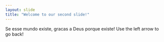 ```yaml
---
layout: slide
title: "Welcome to our second slide!"
---
```

Se esse mundo existe, gracas a Deus porque existe!
Use the left arrow to go back!

